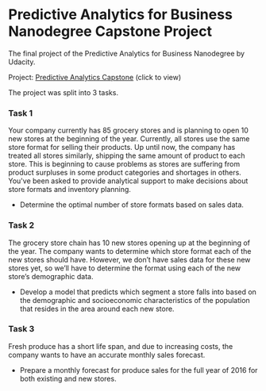 # Predictive Analytics for Business Nanodegree Capstone Project
The final project of the Predictive Analytics for Business Nanodegree by Udacity. 

Project: [Predictive Analytics Capstone](https://github.com/yashd20/Predictive-Analytics-for-Business-Nanodegree/blob/master/Capstone_Project/Predictive%20Analytics%20Capstone.pdf) (click to view)

The project was split into 3 tasks.

### Task 1 
Your company currently has 85 grocery stores and is planning to open 10 new stores at the beginning of the year. Currently, all stores use the same store format for selling their products. Up until now, the company has treated all stores similarly, shipping the same amount of product to each store. This is beginning to cause problems as stores are suffering from product surpluses in some product categories and shortages in others. You've been asked to provide analytical support to make decisions about store formats and inventory planning.

* Determine the optimal number of store formats based on sales data.

### Task 2
The grocery store chain has 10 new stores opening up at the beginning of the year. The company wants to determine which store format each of the new stores should have. However, we don’t have sales data for these new stores yet, so we’ll have to determine the format using each of the new store’s demographic data.

* Develop a model that predicts which segment a store falls into based on the demographic and socioeconomic characteristics of the population that resides in the area around each new store.

### Task 3
Fresh produce has a short life span, and due to increasing costs, the company wants to have an accurate monthly sales forecast.

* Prepare a monthly forecast for produce sales for the full year of 2016 for both existing and new stores.
